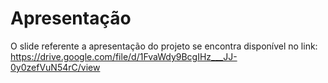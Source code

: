 # Apresentação

O slide referente a apresentação do projeto se encontra disponível no link: https://drive.google.com/file/d/1FvaWdy9BcgIHz___JJ-0y0zefVuN54rC/view
